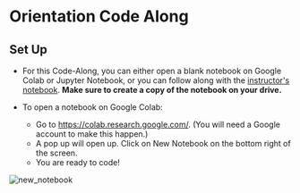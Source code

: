# Orientation Code Along

## Set Up
- For this Code-Along, you can either open a blank notebook on Google Colab or Jupyter Notebook, or you can follow along with the [instructor's notebook](https://github.com/bloominstituteoftechnology/code_along_main/blob/main/DS_Core/Orientation/Sprint_0/Code_Along_1/instructor/0.1_Distribution_Function_Instructor_Teaching_Notebook.ipynb). **Make sure to create a copy of the notebook on your drive.** 

- To open a notebook on Google Colab:
    - Go to https://colab.research.google.com/. (You will need a Google account to make this happen.) 
    - A pop up will open up. Click on New Notebook on the bottom right of the screen. 
    - You are ready to code!

![new_notebook](https://github.com/bloominstituteoftechnology/code_along_main/blob/main/DS_Core/Orientation/Sprint_0/Code_Along_1/learner/assets/new_notebook_arrow.png?raw=true)